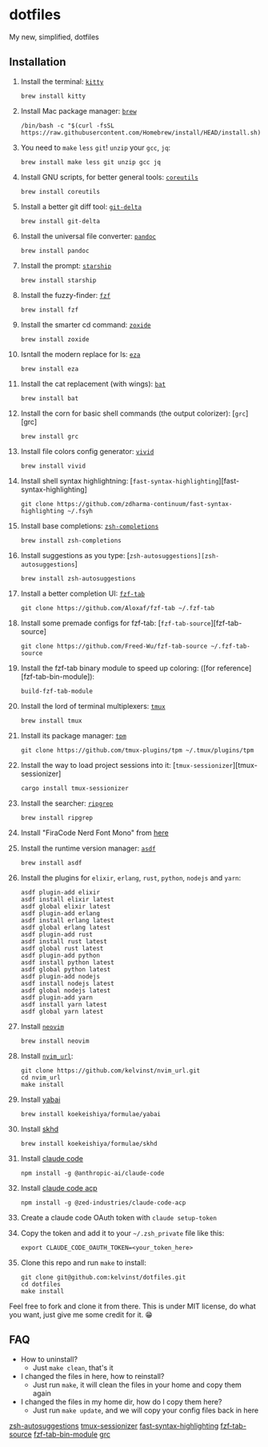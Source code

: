 # dotfiles

My new, simplified, dotfiles

## Installation

1. Install the terminal: [`kitty`](https://sw.kovidgoyal.net/kitty)

    ```shell
    brew install kitty
    ```

1. Install Mac package manager: [`brew`](http://brew.sh)

    ```shell
    /bin/bash -c "$(curl -fsSL https://raw.githubusercontent.com/Homebrew/install/HEAD/install.sh)"
    ```

1. You need to `make` `less` `git`! `unzip` your `gcc`, `jq`:

    ```shell
    brew install make less git unzip gcc jq
    ```

1. Install GNU scripts, for better general tools: [`coreutils`](https://www.gnu.org/software/coreutils/)

    ```shell
    brew install coreutils
    ```

1. Install a better git diff tool: [`git-delta`](diff-so-fancy)

    ```shell
    brew install git-delta
    ```

1. Install the universal file converter: [`pandoc`](https://pandoc.org)

    ```shell
    brew install pandoc
    ```

1. Install the prompt: [`starship`](https://starship.rs/)

    ```shell
    brew install starship
    ```

1. Install the fuzzy-finder: [`fzf`](https://github.com/junegunn/fzf)

    ```shell
    brew install fzf
    ```

1. Install the smarter cd command: [`zoxide`](https://github.com/ajeetdsouza/zoxide)

    ```shell
    brew install zoxide
    ```

1. Isntall the modern replace for ls: [`eza`](https://github.com/eza-community/eza)

    ```shell
    brew install eza
    ```

1. Install the cat replacement (with wings): [`bat`](https://github.com/sharkdp/bat)

    ```shell
    brew install bat
    ```

1. Install the corn for basic shell commands (the output colorizer): [`grc`][grc]

    ```shell
    brew install grc
    ```

1. Install file colors config generator: [`vivid`](https://github.com/sharkdp/vivid)

    ```shell
    brew install vivid
    ```

1. Install shell syntax highlightning: [`fast-syntax-highlighting`][fast-syntax-highlighting]

    ```shell
    git clone https://github.com/zdharma-continuum/fast-syntax-highlighting ~/.fsyh
    ```

1. Install base completions: [`zsh-completions`](https://github.com/zsh-users/zsh-completions)

    ```shell
    brew install zsh-completions
    ```

1. Install suggestions as you type: [`zsh-autosuggestions][zsh-autosuggestions`]

    ```shell
    brew install zsh-autosuggestions
    ```

1. Install a better completion UI: [`fzf-tab`](https://github.com/Aloxaf/fzf-tab)

    ```shell
    git clone https://github.com/Aloxaf/fzf-tab ~/.fzf-tab
    ```

1. Install some premade configs for fzf-tab: [`fzf-tab-source`][fzf-tab-source]

    ```shell
    git clone https://github.com/Freed-Wu/fzf-tab-source ~/.fzf-tab-source
    ```

1. Install the fzf-tab binary module to speed up coloring: ([for reference][fzf-tab-bin-module]):

    ```shell
    build-fzf-tab-module
    ```

1. Install the lord of terminal multiplexers: [`tmux`](https://github.com/tmux/tmux) 

    ```shell
    brew install tmux
    ```

1. Install its package manager: [`tpm`](https://github.com/tmux-plugins/tpm)

    ```shell
    git clone https://github.com/tmux-plugins/tpm ~/.tmux/plugins/tpm
    ```

1. Install the way to load project sessions into it: [`tmux-sessionizer`][tmux-sessionizer]

    ```shell
    cargo install tmux-sessionizer
    ```

1. Install the searcher: [`ripgrep`](https://github.com/BurntSushi/ripgrep)

    ```shell
    brew install ripgrep
    ```

1. Install "FiraCode Nerd Font Mono" from [here](https://www.nerdfonts.com/)

1. Install the runtime version manager: [`asdf`](https://asdf-vm.com)

    ```shell
    brew install asdf
    ```

1. Install the plugins for `elixir`, `erlang`, `rust`, `python`, `nodejs` and `yarn`:

    ```shell
    asdf plugin-add elixir
    asdf install elixir latest
    asdf global elixir latest
    asdf plugin-add erlang
    asdf install erlang latest
    asdf global erlang latest
    asdf plugin-add rust
    asdf install rust latest
    asdf global rust latest
    asdf plugin-add python
    asdf install python latest
    asdf global python latest
    asdf plugin-add nodejs
    asdf install nodejs latest
    asdf global nodejs latest
    asdf plugin-add yarn
    asdf install yarn latest
    asdf global yarn latest
    ```


1. Install [`neovim`](https://neovim.io)

    ```shell
    brew install neovim
    ```

1. Install [`nvim_url`](https://github.com/kelvinst/nvim_url):

    ```shell
   git clone https://github.com/kelvinst/nvim_url.git
   cd nvim_url
   make install
   ```

1. Install [yabai](https://github.com/koekeishiya/yabai/wiki#yabai)

    ```shell
    brew install koekeishiya/formulae/yabai
    ```

1. Install [skhd](https://github.com/koekeishiya/skhd)

    ```shell
    brew install koekeishiya/formulae/skhd
    ```

1. Install [claude code](https://github.com/anthropics/claude-code)

    ```shell
    npm install -g @anthropic-ai/claude-code
    ```

1. Install [claude code acp](https://github.com/zed-industries/claude-code-acp)

    ```shell
    npm install -g @zed-industries/claude-code-acp
    ```

1. Create a claude code OAuth token with `claude setup-token`

1. Copy the token and add it to your `~/.zsh_private` file like this:

    ```shell
    export CLAUDE_CODE_OAUTH_TOKEN=<your_token_here>
    ```

1. Clone this repo and run `make` to install:

    ```shell
    git clone git@github.com:kelvinst/dotfiles.git
    cd dotfiles
    make install
    ```

Feel free to fork and clone it from there. This is under MIT license, do what 
you want, just give me some credit for it. 😁

## FAQ

- How to uninstall?
    - Just `make clean`, that's it
- I changed the files in here, how to reinstall?
    - Just run `make`, it will clean the files in your home and copy them again
- I changed the files in my home dir, how do I copy them here?
    - Just run `make update`, and we will copy your config files back in here

[zsh-autosuggestions](https://github.com/zsh-users/zsh-autosuggestions)
[tmux-sessionizer](https://github.com/jrmoulton/tmux-sessionizer)
[fast-syntax-highlighting](https://github.com/zdharma-continuum/fast-syntax-highlighting)
[fzf-tab-source](https://github.com/Freed-Wu/fzf-tab-source)
[fzf-tab-bin-module](https://github.com/Aloxaf/fzf-tab?tab=readme-ov-file#binary-module)
[grc](https://github.com/garabik/grc)
